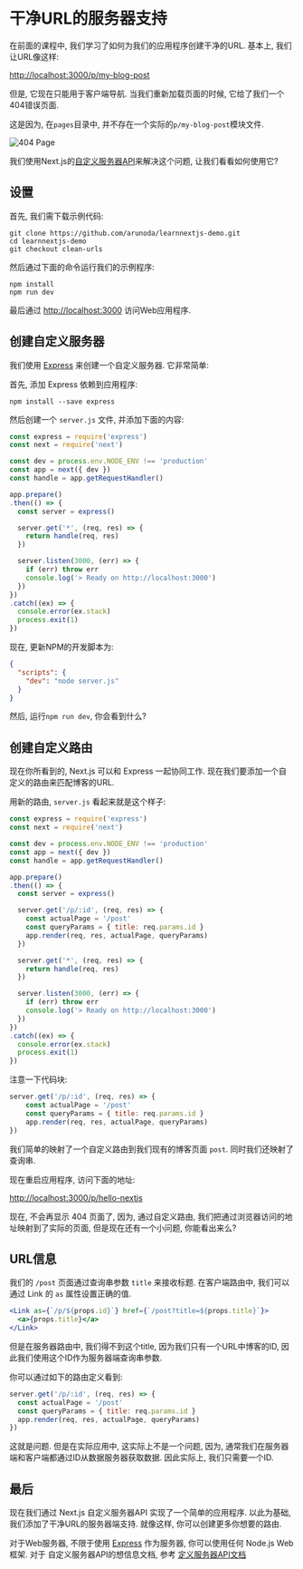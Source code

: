 # 干净URL的服务器支持

在前面的课程中, 我们学习了如何为我们的应用程序创建干净的URL. 基本上, 我们让URL像这样:

[http://localhost:3000/p/my-blog-post](http://localhost:3000/p/my-blog-post)

但是, 它现在只能用于客户端导航. 当我们重新加载页面的时候, 它给了我们一个404错误页面.

这是因为, 在`pages`目录中, 并不存在一个实际的`p/my-blog-post`模块文件.

![404 Page](https://cloud.githubusercontent.com/assets/50838/24919433/475417bc-1f01-11e7-9fae-a17030d3d051.png)

我们使用Next.js的[自定义服务器API](https://github.com/zeit/next.js#custom-server-and-routing)来解决这个问题, 让我们看看如何使用它?

## 设置

首先, 我们需下载示例代码:

```shell
git clone https://github.com/arunoda/learnnextjs-demo.git
cd learnnextjs-demo
git checkout clean-urls
```

然后通过下面的命令运行我们的示例程序:

```shell
npm install
npm run dev
```

最后通过 [http://localhost:3000](http://localhost:3000) 访问Web应用程序.

## 创建自定义服务器

我们使用 [Express](https://expressjs.com/) 来创建一个自定义服务器. 它非常简单:

首先, 添加 Express 依赖到应用程序:

```shell
npm install --save express
```

然后创建一个 `server.js` 文件, 并添加下面的内容:

```js
const express = require('express')
const next = require('next')

const dev = process.env.NODE_ENV !== 'production'
const app = next({ dev })
const handle = app.getRequestHandler()

app.prepare()
.then(() => {
  const server = express()

  server.get('*', (req, res) => {
    return handle(req, res)
  })

  server.listen(3000, (err) => {
    if (err) throw err
    console.log('> Ready on http://localhost:3000')
  })
})
.catch((ex) => {
  console.error(ex.stack)
  process.exit(1)
})
```

现在, 更新NPM的开发脚本为:

```json
{
  "scripts": {
    "dev": "node server.js"
  }
}
```

然后, 运行`npm run dev`, 你会看到什么?

## 创建自定义路由

现在你所看到的, Next.js 可以和 Express 一起协同工作. 现在我们要添加一个自定义的路由来匹配博客的URL.

用新的路由, `server.js` 看起来就是这个样子:

```js
const express = require('express')
const next = require('next')

const dev = process.env.NODE_ENV !== 'production'
const app = next({ dev })
const handle = app.getRequestHandler()

app.prepare()
.then(() => {
  const server = express()

  server.get('/p/:id', (req, res) => {
    const actualPage = '/post'
    const queryParams = { title: req.params.id }
    app.render(req, res, actualPage, queryParams)
  })

  server.get('*', (req, res) => {
    return handle(req, res)
  })

  server.listen(3000, (err) => {
    if (err) throw err
    console.log('> Ready on http://localhost:3000')
  })
})
.catch((ex) => {
  console.error(ex.stack)
  process.exit(1)
})
```

注意一下代码块:

```js
server.get('/p/:id', (req, res) => {
    const actualPage = '/post'
    const queryParams = { title: req.params.id }
    app.render(req, res, actualPage, queryParams)
})
```

我们简单的映射了一个自定义路由到我们现有的博客页面 `post`. 同时我们还映射了查询串.

现在重启应用程序, 访问下面的地址:

[http://localhost:3000/p/hello-nextjs](http://localhost:3000/p/hello-nextjs)

现在, 不会再显示 404 页面了, 因为, 通过自定义路由, 我们把通过浏览器访问的地址映射到了实际的页面, 但是现在还有一个小问题, 你能看出来么?

## URL信息

我们的 `/post` 页面通过查询串参数 `title` 来接收标题. 在客户端路由中, 我们可以通过 Link 的 `as` 属性设置正确的值.

```jsx
<Link as={`/p/${props.id}`} href={`/post?title=${props.title}`}>
  <a>{props.title}</a>
</Link>
```

但是在服务器路由中, 我们得不到这个title, 因为我们只有一个URL中博客的ID, 因此我们使用这个ID作为服务器端查询串参数.

你可以通过如下的路由定义看到:

```js
server.get('/p/:id', (req, res) => {
  const actualPage = '/post'
  const queryParams = { title: req.params.id }
  app.render(req, res, actualPage, queryParams)
})
```

这就是问题. 但是在实际应用中, 这实际上不是一个问题, 因为, 通常我们在服务器端和客户端都通过ID从数据服务器获取数据. 因此实际上, 我们只需要一个ID.

## 最后

现在我们通过 Next.js 自定义服务器API 实现了一个简单的应用程序. 以此为基础, 我们添加了干净URL的服务器端支持. 就像这样, 你可以创建更多你想要的路由.

对于Web服务器, 不限于使用 [Express](https://expressjs.com/) 作为服务器, 你可以使用任何 Node.js Web框架. 对于 自定义服务器API的想信息文档, 参考 [定义服务器API文档](https://github.com/zeit/next.js#custom-server-and-routing)
